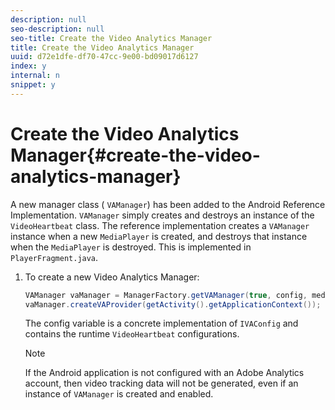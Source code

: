 ```yaml
---
description: null
seo-description: null
seo-title: Create the Video Analytics Manager
title: Create the Video Analytics Manager
uuid: d72e1dfe-df70-47cc-9e00-bd09017d6127
index: y
internal: n
snippet: y
---
```


# Create the Video Analytics Manager{#create-the-video-analytics-manager}

A new manager class ( `VAManager`) has been added to the Android Reference Implementation. `VAManager` simply creates and destroys an instance of the `VideoHeartbeat` class. The reference implementation creates a `VAManager` instance when a new `MediaPlayer` is created, and destroys that instance when the `MediaPlayer` is destroyed. This is implemented in `PlayerFragment.java`. 

1. To create a new Video Analytics Manager:

   ```java
   VAManager vaManager = ManagerFactory.getVAManager(true, config, mediaPlayer);  
   vaManager.createVAProvider(getActivity().getApplicationContext()); 
   ```

   The config variable is a concrete implementation of `IVAConfig` and contains the runtime `VideoHeartbeat` configurations. 

   >[!NOTE]
   >
   >If the Android application is not configured with an Adobe Analytics account, then video tracking data will not be generated, even if an instance of `VAManager` is created and enabled.


